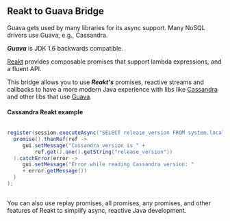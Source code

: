 ## Reakt to Guava Bridge

Guava gets used by many libraries for its async support.
Many NoSQL drivers use Guava, e.g., Cassandra. 

***Guava*** is JDK 1.6 backwards compatible. 

[Reakt](http://advantageous.github.io/reakt/) provides composable 
promises that support lambda expressions, and a fluent API.

This bridge allows you to use ***Reakt's*** promises, reactive streams
and callbacks to have a more modern Java experience with libs like
[Cassandra](http://www.datastax.com/dev/blog/java-driver-async-queries) 
and other libs that use [Guava](https://github.com/google/guava).



#### Cassandra Reakt example

```java

register(session.executeAsync("SELECT release_version FROM system.local"), 
  promise().thenRef(ref -> 
     gui.setMessage("Cassandra version is " +
         ref.get().one().getString("release_version"))
  ).catchError(error -> 
     gui.setMessage("Error while reading Cassandra version: " 
     + error.getMessage())
  )
);
     
```

You can also use replay promises, all promises, any promises, and other
features of Reakt to simplify async, reactive Java development.
